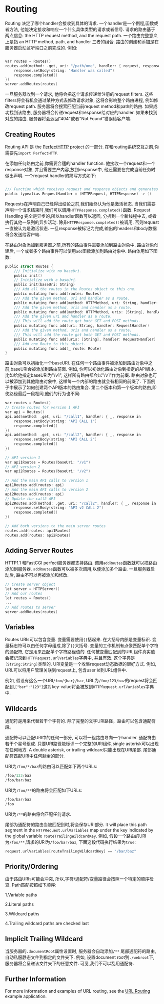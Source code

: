 # Routing

Routing 决定了哪个handler会接收到具体的请求.  一个handler是一个例程,函数或者方法, 他能决定接收和响应一个什么具体类型的请求或者信号. 请求的路由基于两点信息: the HTTP request method, and the request path. 一个路由完整意义上是指 an HTTP method, path, and handler 三者的组合. 路由的创建和添加是在服务器启动监听端口之前完成的. 例如:

```objective-c

var routes = Routes()
routes.add(method: .get, uri: "/path/one", handler: { request, response in
    response.setBody(string: "Handler was called")
    response.completed()
})
server.addRoutes(routes)
```

 

一旦服务器收到一个请求, 他将会把这个请求传递给注册的request filters.  这些filters将会有机会通过某种方式去修改请求对象, 这将会影响整个路由进程, 例如修改request path. 服务器将会搜索匹配当前request method和path的路由. 如果成功找到该路由, 服务器将会传递request和response给对应的handler. 如果未找到对应的路由, 服务器将会返回"404"或者"Not Found"错误给客户端.



## Creating Routes

Routing API 是 the [PerfectHTTP](https://github.com/PerfectlySoft/Perfect-HTTP) project 的一部分. 在和routing系统交互之前,你需要先`import PerfectHTTP`.



在添加任何路由之前,你需要合适的handler function.  他接收一个request和一个response对象, 并且需要生产内容,放到response中, 他还需要在完成当前任务时做出声明. 一个request handler的简写方式如下:

```objective-c

/// Function which receives request and response objects and generates content.
public typealias RequestHandler = (HTTPRequest, HTTPResponse) -> ()
```



Requests在声明自己已经得出结论之前,我们始终认为他是激活状态. 当我们需要声明一个请求结束时,我们可以调用`HTTPResponse.completed()`函数. Request Handling 完全是异步的,所以handler函数可以返回, 分拆到一个新线程中去,  或者执行其他一系列的异步活动. 除非`HTTPResponse.completed()`被调用, 否则request一直被认为是激活状态.  一旦response被标记为完成,输出的headers和body数据将会发送给客户端.



在路由对象添加到服务器之前,所有的路由事件需要添加到路由对象中. 路由对象创建后, 一个或者多个路由事件可以使用`add`函数添加到路由对象中.  路由体用如下函数:

```objective-c
public struct Routes {
    /// Initialize with no baseUri.
    public init()
    // Initialize with a baseUri.
    public init(baseUri: String)
    /// Add all the routes in the Routes object to this one.
    public mutating func add(routes: Routes)
    /// Add the given method, uri and handler as a route.
    public mutating func add(method: HTTPMethod, uri: String, handler: RequestHandler)
    /// Add the given method, uris and handler as a route.
    public mutating func add(method: HTTPMethod, uris: [String], handler: RequestHandler)
    /// Add the given uri and handler as a route.
    /// This will add the route got both GET and POST methods.
    public mutating func add(uri: String, handler: RequestHandler)
    /// Add the given method, uris and handler as a route.
    /// This will add the route got both GET and POST methods.
    public mutating func add(uris: [String], handler: RequestHandler)
    /// Add one Route to this object.
    public mutating func add(_ route: Route)
}
```

路由对象可以初始化一个baseURI. 在任何一个路由事件被添加到路由对象中之前,baseURI会被添加到路由前面. 例如, 你可以初始化路由对象到指定的API版本, 比如给他指定baseURI为"/v1", 这样所有路由都会以"/v1"作为前缀. 路由对象也可以被添加到其他路由对象中, 这样每一个内部的路由就会有相同的前缀了. 下面例子中展示了如何创建两个API版本的路由集合. 第二个版本和第一个版本的路由,即使路径最后一段相同,他们的行为也不同:

```objective-c
var routes = Routes()
// Create routes for version 1 API
var api = Routes()
api.add(method: .get, uri: "/call1", handler: { _, response in
    response.setBody(string: "API CALL 1")
    response.completed()
})
api.add(method: .get, uri: "/call2", handler: { _, response in
    response.setBody(string: "API CALL 2")
    response.completed()
})
 
// API version 1
var api1Routes = Routes(baseUri: "/v1")
// API version 2
var api2Routes = Routes(baseUri: "/v2")
 
// Add the main API calls to version 1
api1Routes.add(routes: api)
// Add the main API calls to version 2
api2Routes.add(routes: api)
// Update the call2 API
api2Routes.add(method: .get, uri: "/call2", handler: { _, response in
    response.setBody(string: "API v2 CALL 2")
    response.completed()
})
 
// Add both versions to the main server routes
routes.add(routes: api1Routes)
routes.add(routes: api2Routes)
```



## Adding Server Routes

HTTP1.1 和FastCGI perfect服务器都支持路由. 调用`addRoutes`函数就可以把路由添加到服务器. `addRoutes`函数可以被多次调用,以便添加多个路由. 一旦服务器启动后, 路由不可以再被添加和修改.

```objective-c
// Create server object
let server = HTTPServer()
// Add our routes
let routes = Routes()
...
// Add routes to server
server.addRoutes(routes)
```



## Variables

Routes URIs可以包含变量. 变量需要使用`{}`括起来. 在大括号内部是变量标识. 变量标志符可以由任何字母组成,除了`{}`大括号. 变量的工作机制有点像匹配单个字符的通配符, 它是用来匹配单个字符路径值的. 任何被变量匹配到的URL组件真实值会被记录到`HTTPRequest.urlVariables`字典中, 并且有效. 这个字典是`[String:String]`类型的. URI变量是一个收集request动态数据的很好方式. 例如, URL可以将用户管理关联到request上, 包含user id到URL组件中.



例如, 假设有这么一个URI`/foo/{bar}/baz`, URL为`/foo/123/baz`的request将会匹配到,`["bar":"123"]`这对key-value将会被放到`HTTPRequest.urlVariables`字典中.



## Wildcards

通配符是用来代替若干个字符的. 除了完整的文字URI路径，路由可以包含通配符段。



通配符可以匹配URI中的任何一部分, 可以将一组路由导向一个handler. 通配符由若干个星号组成. 只要URI路径能标识一个完整的URI组件,single asterisk可以出现在任何地方.  A double asterisk, or trailing wildcard只能出现在URI尾部. 尾部通配符匹配URI中任何剩余的部分.



URI为`/foo/*/baz`的路由可以匹配如下两个URLs:

```objective-c
/foo/123/baz
/foo/bar/baz
```

URI为`/foo/**`的路由将会匹配如下URLs:

```objective-c
/foo/bar/baz
/foo
```



URI为`/**`的路由将会匹配任何请求.

尾部为通配符的路由当被匹配到时,将会保存URI部分.  It will place this path segment in the `HTTPRequest.urlVariables` map under the key indicated by the global variable `routeTrailingWildcardKey`. 例如, 假设一个路由的URI为`/foo/**`,请求的URI为`/foo/bar/baz`, 下面这段代码执行结果为`true`:

```objective-c
request.urlVariables[routeTrailingWildcardKey] == "/bar/baz"
```



## Priority/Ordering

由于路由URIs可能会冲突, 所以,字符/通配符/变量路径会按照一个特定的顺序检查. Path匹配按照如下顺序:

1.Variable paths

2.Literal paths

3.Wildcard paths

4.Trailing wildcard paths are checked last

## Implicit Trailing Wildcard

当服务器的`.documentRoot`属性设置时, 服务器会自动添加`/**` 尾部通配符的路由, 自动私服静态文件到指定的文件夹下. 例如, 设置document root到`./webroot`下, 服务器将会呈递该文件夹下的任意文件. 可见,我们不可以乱用通配符.



## Further Information

For more information and examples of URL routing, see the [URL Routing](https://github.com/PerfectExamples/Perfect-URLRouting) example application.